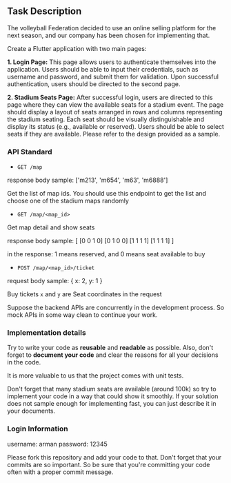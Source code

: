 Task Description
----------------
The volleyball Federation decided to use an online selling platform for the next season, and our company has been chosen for implementing that.


Create a Flutter application with two main pages:

**1. Login Page:**
This page allows users to authenticate themselves into the application. 
Users should be able to input their credentials, such as username and password, and submit them for validation.
Upon successful authentication, users should be directed to the second page.

**2. Stadium Seats Page:**
After successful login, users are directed to this page where they can view the available seats for a stadium event.
The page should display a layout of seats arranged in rows and columns representing the stadium seating.
Each seat should be visually distinguishable and display its status (e.g., available or reserved).
Users should be able to select seats if they are available. Please refer to the design provided as a sample.


### API Standard

* `GET /map`

‍‍‍response body sample: ['m213', 'm654', 'm63', 'm6888']


Get the list of map ids.
You should use this endpoint to get the list and choose one of the stadium maps randomly

* `GET /map/<map_id>`

Get map detail and show seats


response body sample:
[
   [0 0 1 0]
   [0 1 0 0]
   [1 1 1 1]
   [1 1 1 1]
]


in the response: 1 means reserved, and 0 means seat available to buy


* `POST /map/<map_id>/ticket`


request body sample:
{
x: 2,
y: 1
}

Buy tickets
`x` and `y` are Seat coordinates in the request


Suppose the backend APIs are concurrently in the development process. So mock APIs in some way clean to continue your work.

### Implementation details


Try to write your code as **reusable** and **readable** as possible.
Also, don't forget to **document your code** and clear the reasons for all your decisions in the code.

It is more valuable to us that the project comes with unit tests.

Don't forget that many stadium seats are available (around 100k) so try to implement your code in a way that could show it smoothly.
If your solution does not sample enough for implementing fast, you can just describe it in your documents.

### Login Information
username: arman
password: 12345

Please fork this repository and add your code to that. Don't forget that your commits are so important.
So be sure that you're committing your code often with a proper commit message.



